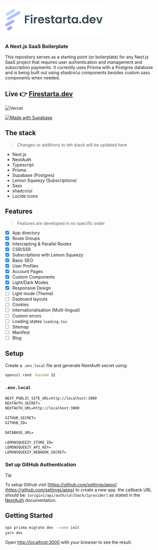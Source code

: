<picture>
<source media="(prefers-color-scheme: dark)" srcset="https://github.com/uixmat/firestarta-ghassets/blob/main/assets/logo-dark.png">
<img alt="Firestarta.dev" src="https://github.com/uixmat/firestarta-ghassets/blob/main/assets/logo-light.png" width="320">
</picture>

### A Next.js SaaS Boilerplate

This repository serves as a starting point (or boilerplate) for any Next.js SaaS project that requires user authentication and management and subscription payments. It currently uses Prisma with a Postgres database and is being built out using shadcn/ui components besides custom sass components when needed.

## Live :point_right: [Firestarta.dev](https://firestarta.dev)

![Vercel](https://vercelbadge.vercel.app/api/uixmat/firestarta)

[![Made with Supabase](https://supabase.com/badge-made-with-supabase-dark.svg)](https://supabase.com)

## The stack
> Changes or additions to teh stack will be updated here

- Next.js
- NextAuth
- Typescript
- Prisma
- Supabase (Postgres)
- Lemon Squeezy (Subscriptions)
- Sass
- shadcn/ui
- Lucide icons

## Features
> Features are developed in no specific order

- [x] App directory
- [x] Route Groups
- [x] Intercepting & Parallel Routes
- [x] CSR/SSR
- [x] Subscriptions with Lemon Squeezy
- [x] Basic SEO
- [x] User Profiles
- [x] Account Pages
- [x] Custom Components
- [x] Light/Dark Modes
- [x] Responsive Design
- [ ] Light mode (Theme)
- [ ] Dasboard layouts
- [ ] Cookies
- [ ] Internationalisation (Multi-lingual)
- [ ] Custom errors
- [ ] Loading states `loading.tsx`
- [ ] Sitemap
- [ ] Manifest
- [ ] Blog

## Setup
Create a `.env.local` file and generate NextAuth secret using:

```bash
openssl rand -base64 32
```

### `.env.local` 
```
NEXT_PUBLIC_SITE_URL=http://localhost:3000
NEXTAUTH_SECRET=
NEXTAUTH_URL=http://localhost:3000

GITHUB_SECRET=
GITHUB_ID=

DATABASE_URL=

LEMONSQUEEZY_STORE_ID=
LEMONSQUEEZY_API_KEY=
LEMONSQUEEZY_WEBHOOK_SECRET=
```
### Set up GitHub Authentication
> [!TIP] 
> To setup Github visit [https://github.com/settings/apps](https://github.com/settings/apps) to create a new app. the callback URL should be: `[origin]/api/auth/callback/[provider]` as stated in the [NextAuth](https://next-auth.js.org/configuration/providers/oauth) documentation.

## Getting Started
```bash
npx prisma migrate dev --name init
yarn dev
```

Open [http://localhost:3000](http://localhost:3000) with your browser to see the result.
